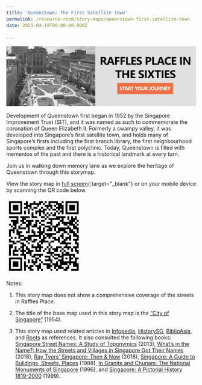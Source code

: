```yaml
---
title: 'Queenstown: The First Satellite Town'
permalink: /resource-room/story-maps/queenstown-first-satellite-town
date: 2021-04-19T00:00:00.000Z

---
```



<img src="/images/storymap-image-raffles-place-sixties.png" alt="storymap-raffles-place-sixties"/>

Development of Queenstown first began in 1952 by the Singapore Improvement Trust (SIT), and it was named as such to commemorate the coronation of Queen Elizabeth II. Formerly a swampy valley, it was developed into Singapore’s first satellite town, and holds many of Singapore’s firsts including the first branch library, the first neighbourhood sports complex and the first polyclinic. Today, Queenstown is filled with mementos of the past and there is a historical landmark at every turn. 

Join us in walking down memory lane as we explore the heritage of Queenstown through this storymap.

View the story map in [full screen](https://uploads.knightlab.com/storymapjs/04f5c05311b7e48aadefd0cdd269c308/queenstown/index.html){:target="_blank"} or on your mobile device by scanning the QR code below.

<img src="/images/qr-code-storymap-queenstown-first-satellite-town.png" alt="qr-code-storymap-queenstown-first-satellite-town" style="width:200px;" />

Notes:

1. This story map does not show a comprehensive coverage of the streets in Raffles Place.

2. The title of the base map used in this story map is the [“City of Singapore”]( https://www.nas.gov.sg/archivesonline/maps_building_plans/record-details/f90605b3-115c-11e3-83d5-0050568939ad) (1954).

3. This story map used related articles in [Infopedia](https://eresources.nlb.gov.sg/infopedia/), [HistorySG](http://eresources.nlb.gov.sg/history), [BiblioAsia](https://www.nlb.gov.sg/Browse/BiblioAsia.aspx), and [Roots](https://www.roots.sg/) as references. It also consulted the following books: [Singapore Street Names: A Study of Toponymics](https://eservice.nlb.gov.sg/item_holding.aspx?bid=200123850) (2013), [What’s in the Name?: How the Streets and Villages in Singapore Got Their Names](https://eservice.nlb.gov.sg/item_holding.aspx?bid=202924449) (2018), [Ray Tyers’ Singapore: Then & Now](https://eservice.nlb.gov.sg/item_holding.aspx?bid=203784837) (2018), [Singapore: A Guide to Buildings, Streets, Places](http://eservice.nlb.gov.sg/item_holding.aspx?bid=4712298) (1988), [In Granite and Chunam: The National Monuments of Singapore](http://eservice.nlb.gov.sg/item_holding_s.aspx?bid=7919754) (1996), and [Singapore: A Pictorial History 1819-2000](http://eservice.nlb.gov.sg/item_holding.aspx?bid=9651676) (1999).
